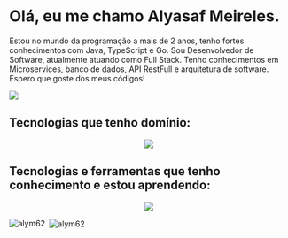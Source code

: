 # Olá, eu me chamo Alyasaf Meireles.

<p>
Estou no mundo da programação a mais de 2 anos, tenho fortes conhecimentos com Java, TypeScript e Go. 
Sou Desenvolvedor de Software, atualmente atuando como Full Stack. Tenho conhecimentos em Microservices, banco de dados, API RestFull e arquitetura de software. Espero que goste dos meus códigos!
</p>

<a href="https://www.linkedin.com/in/alyasaf/">
 <img src="https://skillicons.dev/icons?i=linkedin">
</a>


## Tecnologias que tenho domínio:
<p align="center">
  <a href="https://skillicons.dev">
    <img src="https://skillicons.dev/icons?i=git,java,spring,js,nodejs,ts,nestjs,react,angular,mysql,postgres,docker&perline=6" />
  </a>
</p>


## Tecnologias e ferramentas que tenho conhecimento e estou aprendendo:
<p align="center">
  <a href="https://skillicons.dev">
    <img src="https://skillicons.dev/icons?i=kafka,mongodb,go,rabbitmq" />
  </a>
</p>

<p><img align="left" src="https://github-readme-stats.vercel.app/api/top-langs?username=alym62&show_icons=true&locale=en&layout=compact" alt="alym62" /></p>

<p>&nbsp;<img align="center" src="https://github-readme-stats.vercel.app/api?username=alym62&show_icons=true&locale=en" alt="alym62" /></p>



